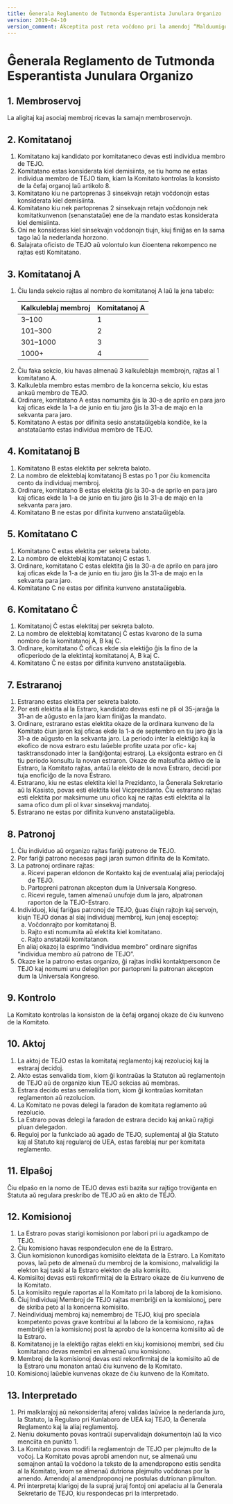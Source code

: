 ```yaml
---
title: Ĝenerala Reglamento de Tutmonda Esperantista Junulara Organizo
version: 2019-04-10
version_comment: Akceptita post reta voĉdono pri la amendoj “Malduumigo de la Reglamentoj”, “Lingvaj ŝanĝoj”, “Ĉapitro pri Patronoj”, “Detaligo pri patronoj”
---
```


Ĝenerala Reglamento de Tutmonda Esperantista Junulara Organizo
==============================================================

## 1. Membroservoj
La aligitaj kaj asociaj membroj ricevas la samajn membroservojn.

## 2. Komitatanoj
1. Komitatano kaj kandidato por komitataneco devas esti individua membro de TEJO.
2. Komitatano estas konsiderata kiel demisiinta, se tiu homo ne estas individua membro de TEJO tiam, kiam la Komitato kontrolas la konsisto de la ĉefaj organoj laŭ artikolo 8.
3. Komitatano kiu ne partoprenas 3 sinsekvajn retajn voĉdonojn estas konsiderata kiel demisiinta.
4. Komitatano kiu nek partoprenas 2 sinsekvajn retajn voĉdonojn nek komitatkunvenon (senanstataŭe) ene de la mandato estas konsiderata kiel demisiinta.
5. Oni ne konsideras kiel sinsekvajn voĉdonojn tiujn, kiuj finiĝas en la sama tago laŭ la nederlanda horzono.
6. Salajrata oficisto de TEJO aŭ volontulo kun ĉioentena rekompenco ne rajtas esti Komitatano.

## 3. Komitatanoj A
<ol>
	<li>
		Ĉiu landa sekcio rajtas al nombro de komitatanoj A laŭ la jena tabelo:
		<table>
			<thead>
				<th>Kalkuleblaj membroj</th>
				<th>Komitatanoj A</th>
			</thead>
			<tbody>
				<tr>
					<td>3–100</td>
					<td>1</td>
				</tr>
				<tr>
					<td>101–300</td>
					<td>2</td>
				</tr>
				<tr>
					<td>301–1000</td>
					<td>3</td>
				</tr>
				<tr>
					<td>1000+</td>
					<td>4</td>
				</tr>
			</tbody>
		</table>
	</li>
	<li>Ĉiu faka sekcio, kiu havas almenaŭ 3 kalkuleblajn membrojn, rajtas al 1 komitatano A.</li>
	<li>Kalkulebla membro estas membro de la koncerna sekcio, kiu estas ankaŭ membro de TEJO.</li>
	<li>Ordinare, komitatano A estas nomumita ĝis la 30-a de aprilo en para jaro kaj oficas ekde la 1-a de junio en tiu jaro ĝis la 31-a de majo en la sekvanta para jaro.</li>
	<li>Komitatano A estas por difinita sesio anstataŭigebla kondiĉe, ke la anstataŭanto estas individua membro de TEJO.</li>
</ol>

## 4. Komitatanoj B
1. Komitatano B estas elektita per sekreta baloto.
2. La nombro de elekteblaj komitatanoj B estas po 1 por ĉiu komencita cento da individuaj membroj.
3. Ordinare, komitatano B estas elektita ĝis la 30-a de aprilo en para jaro kaj oficas ekde la 1-a de junio en tiu jaro ĝis la 31-a de majo en la sekvanta para jaro.
4. Komitatano B ne estas por difinita kunveno anstataŭigebla.

## 5. Komitatano C
1. Komitatano C estas elektita per sekreta baloto.
2. La nombro de elekteblaj komitatanoj C estas 1.
3. Ordinare, komitatano C estas elektita ĝis la 30-a de aprilo en para jaro kaj oficas ekde la 1-a de junio en tiu jaro ĝis la 31-a de majo en la sekvanta para jaro.
4. Komitatano C ne estas por difinita kunveno anstataŭigebla.

## 6. Komitatano Ĉ
1. Komitatanoj Ĉ estas elektitaj per sekreta baloto.
2. La nombro de elekteblaj komitatanoj Ĉ estas kvarono de la suma nombro de la komitatanoj A, B kaj C.
3. Ordinare, komitatano Ĉ oficas ekde sia elektiĝo ĝis la fino de la oficperiodo de la elektintaj komitatanoj A, B kaj C.
4. Komitatano Ĉ ne estas por difinita kunveno anstataŭigebla.

## 7. Estraranoj
1. Estrarano estas elektita per sekreta baloto.
2. Por esti elektita al la Estraro, kandidato devas esti ne pli ol 35-jaraĝa la 31-an de aŭgusto en la jaro kiam finiĝas la mandato.
3. Ordinare, estrarano estas elektita okaze de la ordinara kunveno de la Komitato ĉiun jaron kaj oficas ekde la 1-a de septembro en tiu jaro ĝis la 31-a de aŭgusto en la sekvanta jaro. La periodo inter la elektiĝo kaj la ekofico de nova estraro estu laŭeble profite uzata por ofic- kaj tasktransdonado inter la ŝanĝiĝontaj estraroj. La eksiĝonta estraro en ĉi tiu periodo konsultu la novan estraron. Okaze de malsufiĉa aktivo de la Estraro, la Komitato rajtas, antaŭ la elekto de la nova Estraro, decidi por tuja enoficiĝo de la nova Estraro.
4. Estrarano, kiu ne estas elektita kiel la Prezidanto, la Ĝenerala Sekretario aŭ la Kasisto, povas esti elektita kiel Vicprezidanto. Ĉiu estrarano rajtas esti elektita por maksimume unu ofico kaj ne rajtas esti elektita al la sama ofico dum pli ol kvar sinsekvaj mandatoj.
5. Estrarano ne estas por difinita kunveno anstataŭigebla.

## 8. Patronoj
<ol>
	<li>Ĉiu individuo aŭ organizo rajtas fariĝi patrono de TEJO.</li>
	<li>Por fariĝi patrono necesas pagi jaran sumon difinita de la Komitato.</li>
	<li>
		La patronoj ordinare rajtas:
		<ol type="a">
			<li>Ricevi paperan eldonon de Kontakto kaj de eventualaj aliaj periodaĵoj de TEJO.</li>
			<li>Partopreni patronan akcepton dum la Universala Kongreso.</li>
			<li>Ricevi regule, tamen almenaŭ unufoje dum la jaro, alpatronan raporton de la TEJO-Estraro.</li>
		</ol>
	</li>
	<li>
		Individuoj, kiuj fariĝas patronoj de TEJO, ĝuas ĉiujn rajtojn kaj servojn, kiujn TEJO donas al siaj individuaj membroj, kun jenaj esceptoj:
		<ol type="a">
			<li>Voĉdonrajto por komitatanoj B.</li>
			<li>Rajto esti nomumita aŭ elektita kiel komitatano.</li>
			<li>Rajto anstataŭi komitatanon.</li>
		</ol>
		En aliaj okazoj la esprimo “individua membro” ordinare signifas “individua membro aŭ patrono de TEJO”.
	</li>
	<li>Okaze ke la patrono estas organizo, ĝi rajtas indiki kontaktpersonon ĉe TEJO kaj nomumi unu delegiton por partopreni la patronan akcepton dum la Universala Kongreso.</li>
</ol>

## 9. Kontrolo
La Komitato kontrolas la konsiston de la ĉefaj organoj okaze de ĉiu kunveno de la Komitato.

## 10. Aktoj
1. La aktoj de TEJO estas la komitataj reglamentoj kaj rezolucioj kaj la estraraj decidoj.
2. Akto estas senvalida tiom, kiom ĝi kontraŭas la Statuton aŭ reglamentojn de TEJO aŭ de organizo kiun TEJO sekcias aŭ membras.
3. Estrara decido estas senvalida tiom, kiom ĝi kontraŭas komitatan reglamenton aŭ rezolucion.
4. La Komitato ne povas delegi la faradon de komitata reglamento aŭ rezolucio.
5. La Estraro povas delegi la faradon de estrara decido kaj ankaŭ rajtigi pluan delegadon.
6. Reguloj por la funkciado aŭ agado de TEJO, suplementaj al ĝia Statuto kaj al Statuto kaj regularoj de UEA, estas fareblaj nur per komitata reglamento.

## 11. Elpaŝoj
Ĉiu elpaŝo en la nomo de TEJO devas esti bazita sur rajtigo troviĝanta en Statuta aŭ regulara preskribo de TEJO aŭ en akto de TEJO.

## 12. Komisionoj
1. La Estraro povas starigi komisionon por labori pri iu agadkampo de TEJO.
2. Ĉiu komisiono havas respondeculon ene de la Estraro.
3. Ĉiun komisionon kunordigas komisiito elektata de la Estraro. La Komitato povas, laŭ peto de almenaŭ du membroj de la komisiono, malvalidigi la elekton kaj taski al la Estraro elekton de alia komisiito.
4. Komisiitoj devas esti rekonfirmitaj de la Estraro okaze de ĉiu kunveno de la Komitato.
5. La komisiito regule raportas al la Komitato pri la laboroj de la komisiono.
6. Ĉiuj Individuaj Membroj de TEJO rajtas membriĝi en la komisionoj, pere de skriba peto al la koncerna komisiito.
7. Neindividuaj membroj kaj nemembroj de TEJO, kiuj pro speciala kompetento povas grave kontribui al la laboro de la komisiono, rajtas membriĝi en la komisionoj post la aprobo de la koncerna komisiito aŭ de la Estraro.
8. Komitatanoj je la elektiĝo rajtas elekti en kiuj komisionoj membri, sed ĉiu komitatano devas membri en almenaŭ unu komisiono.
9. Membroj de la komisionoj devas esti rekonfirmitaj de la komisiito aŭ de la Estraro unu monaton antaŭ ĉiu kunveno de la Komitato.
10. Komisionoj laŭeble kunvenas okaze de ĉiu kunveno de la Komitato.

## 13. Interpretado
1. Pri malklaraĵoj aŭ nekonsideritaj aferoj validas laŭvice la nederlanda juro, la Statuto, la Regularo pri Kunlaboro de UEA kaj TEJO, la Ĝenerala Reglamento kaj la aliaj reglamentoj.
2. Neniu dokumento povas kontraŭi supervalidajn dokumentojn laŭ la vico menciita en punkto 1.
3. La Komitato povas modifi la reglamentojn de TEJO per plejmulto de la voĉoj. La Komitato povas aprobi amendon nur, se almenaŭ unu semajnon antaŭ la voĉdono la teksto de la amendpropono estis sendita al la Komitato, krom se almenaŭ dutriona plejmulto voĉdonas por la amendo. Amendoj al amendproponoj ne postulas dutrionan plimulton.
4. Pri interpretaj klarigoj de la supraj juraj fontoj oni apelaciu al la Ĝenerala Sekretario de TEJO, kiu respondecas pri la interpretado.
